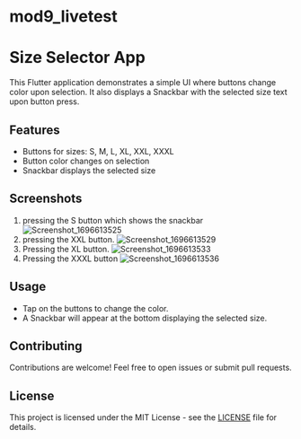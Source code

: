 # mod9_livetest


# Size Selector App

This Flutter application demonstrates a simple UI where buttons change color upon selection. It also displays a Snackbar with the selected size text upon button press.

## Features

- Buttons for sizes: S, M, L, XL, XXL, XXXL
- Button color changes on selection
- Snackbar displays the selected size

## Screenshots

1. pressing the S button which shows the snackbar
   ![Screenshot_1696613525](https://github.com/ob1Kenoobi/mod9-livetest/assets/140194680/cbb632cc-1f94-4bd5-8505-d112ea2758a5)
2. pressing the XXL button.
   ![Screenshot_1696613529](https://github.com/ob1Kenoobi/mod9-livetest/assets/140194680/df2b6080-ff76-4065-bcc3-eadd137b09e7)
3. Pressing the XL button.
   ![Screenshot_1696613533](https://github.com/ob1Kenoobi/mod9-livetest/assets/140194680/fb3a096d-c727-433a-80d5-2c8f10b4e6f1)
4. Pressing the XXXL button
   ![Screenshot_1696613536](https://github.com/ob1Kenoobi/mod9-livetest/assets/140194680/17d714be-5542-4028-8eee-c43acc2038a5)

## Usage

- Tap on the buttons to change the color.
- A Snackbar will appear at the bottom displaying the selected size.

## Contributing

Contributions are welcome! Feel free to open issues or submit pull requests.

## License

This project is licensed under the MIT License - see the [LICENSE](LICENSE) file for details.

